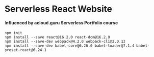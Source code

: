 # Serverless React Website


#### Influenced by acloud.guru Serverless Portfolio course

```
npm init
npm install --save react@16.2.0 react-dom@16.2.0
npm install --save-dev webpack@4.2.0 webpack-cli@2.0.13
npm install --save-dev babel-core@6.26.0 babel-loader@7.1.4 babel-preset-react@6.24.1
```
